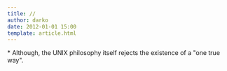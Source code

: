 ```yaml
---
title: //
author: darko
date: 2012-01-01 15:00
template: article.html
---
```


<span id='unix'>*</span> Although, the UNIX philosophy itself rejects the existence of a "one true way".
